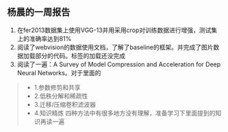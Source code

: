 杨晨的一周报告
--------
1. 在fer2013数据集上使用VGG-13并用采用crop对训练数据进行增强，测试集上的准确率达到81%
2. 阅读了webvision的数据使用文档，了解了baseline的框架。并完成了图片数据加载部分的代码。标签的加载还没完成
3. 阅读了一遍：A Survey of Model Compression and Acceleration for Deep Neural Networks。对于里面的
> * 1.参数修剪和共享
> * 2.低秩分解和稀疏性
> * 3.迁移/压缩卷积滤波器
> * 4.知识精炼
> 四种方法中有很多地方没有理解，准备学习下里面提到的知识再读一遍